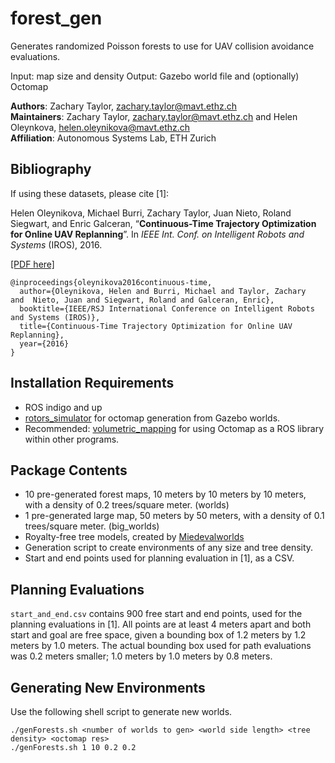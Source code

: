 # forest_gen
Generates randomized Poisson forests to use for UAV collision avoidance evaluations.

Input: map size and density
Output: Gazebo world file and (optionally) Octomap

**Authors**: Zachary Taylor, zachary.taylor@mavt.ethz.ch \
**Maintainers**: Zachary Taylor, zachary.taylor@mavt.ethz.ch and Helen Oleynkova, helen.oleynikova@mavt.ethz.ch \
**Affiliation**: Autonomous Systems Lab, ETH Zurich 

## Bibliography
If using these datasets, please cite [1]:

Helen Oleynikova, Michael Burri, Zachary Taylor, Juan Nieto, Roland Siegwart, and Enric Galceran, “**Continuous-Time Trajectory Optimization for Online UAV Replanning**”. In *IEEE Int. Conf. on Intelligent Robots and Systems* (IROS), 2016.

[[PDF here]](http://helenol.github.io/publications/iros_2016_replanning.pdf)

```
@inproceedings{oleynikova2016continuous-time,
  author={Oleynikova, Helen and Burri, Michael and Taylor, Zachary  and  Nieto, Juan and Siegwart, Roland and Galceran, Enric},
  booktitle={IEEE/RSJ International Conference on Intelligent Robots and Systems (IROS)},
  title={Continuous-Time Trajectory Optimization for Online UAV Replanning},
  year={2016}
}
```

## Installation Requirements
* ROS indigo and up
* [rotors_simulator](https://github.com/ethz-asl/rotors_simulator) for octomap generation from Gazebo worlds.
* Recommended: [volumetric_mapping](https://github.com/ethz-asl/volumetric_mapping.git) for using Octomap as a ROS library within other programs.

## Package Contents
* 10 pre-generated forest maps, 10 meters by 10 meters by 10 meters, with a density of 0.2 trees/square meter. (worlds)
* 1 pre-generated large map, 50 meters by 50 meters, with a density of 0.1 trees/square meter. (big_worlds)
* Royalty-free tree models, created by [Miedevalworlds](https://www.turbosquid.com/3d-models/free-firtree-3d-model/480733)
* Generation script to create environments of any size and tree density.
* Start and end points used for planning evaluation in [1], as a CSV.

## Planning Evaluations
`start_and_end.csv` contains 900 free start and end points, used for the planning evaluations in [1]. All points are at least 4 meters apart and both start and goal are free space, given a bounding box of 1.2 meters by 1.2 meters by 1.0 meters. The actual bounding box used for path evaluations was 0.2 meters smaller; 1.0 meters by 1.0 meters by 0.8 meters.

## Generating New Environments
Use the following shell script to generate new worlds. 
```
./genForests.sh <number of worlds to gen> <world side length> <tree density> <octomap res>
./genForests.sh 1 10 0.2 0.2
```
